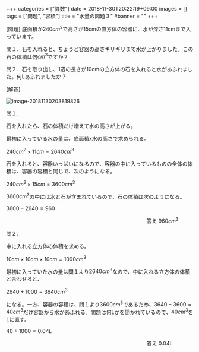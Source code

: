 +++
categories = ["算数"]
date = 2018-11-30T20:22:19+09:00
images = []
tags = ["問題", "容積"]
title = "水量の問題３"
#banner = ""
+++

[問題] 底面積が$240cm^2$で高さが15cmの直方体の容器に、水が深さ11cmまで入っています。

問１．石を入れると、ちょうど容器の高さギリギリまで水が上がりました。この石の体積は何$cm^3$ですか？

問２．石を取り出し、1辺の長さが10cmの立方体の石を入れると水があふれました。何Lあふれましたか？

[解答]

<!--more-->

![image-20181130203819826](/images/image-20181130203819826.png)

問１．

石を入れたら、石の体積だけ増えて水の高さが上がる。

最初に入っている水の量は、底面積x水の高さで求められる。

$240 cm^2\times11cm=2640cm^3$

石を入れると、容器いっぱいになるので、容器の中に入っているものの全体の体積は、容器の容積と同じで、次のようになる。

$240 cm^2\times15cm=3600cm^3$

$3600cm^3$の中には水と石が含まれているので、石の体積は次のようになる。

$3600-2640=960$

　　　　　　　　　　　　　　　　　　　　　　　　　　　答え $960cm^3$

問２．

中に入れる立方体の体積を求める。

$10cm\times10cm\times10cm=1000cm^3$

最初に入っていた水の量は問１より$2640cm^3$なので、中に入れる立方体の体積と合わせると、

$2640+1000=3640cm^3$

になる。一方、容器の容積は、問１より$3600cm^3$であるため、$3640-3600=40cm^3$だけ容器から水があふれる。問題は何Lかを聞かれているので、$40cm^3$をLに直す。

$40\div1000=0.04L$

　　　　　　　　　　　　　　　　　　　　　　　　　　　答え 0.04L



